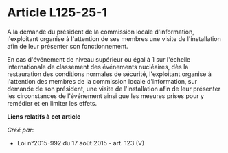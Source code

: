 # Article L125-25-1

A la demande du président de la commission locale d'information, l'exploitant organise à l'attention de ses membres une
visite de l'installation afin de leur présenter son fonctionnement. 

En cas d'événement de niveau supérieur ou égal à 1 sur l'échelle internationale de classement des événements nucléaires, dès
la restauration des conditions normales de sécurité, l'exploitant organise à l'attention des membres de la commission locale
d'information, sur demande de son président, une visite de l'installation afin de leur présenter les circonstances de
l'événement ainsi que les mesures prises pour y remédier et en limiter les effets.

**Liens relatifs à cet article**

_Créé par_:

  - Loi n°2015-992 du 17 août 2015 - art. 123 (V)
